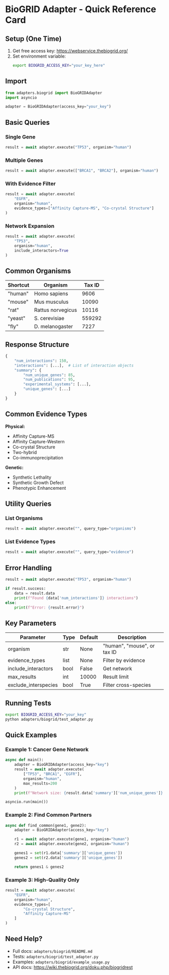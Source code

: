 # BioGRID Adapter - Quick Reference Card

## Setup (One Time)

1. Get free access key: https://webservice.thebiogrid.org/
2. Set environment variable:
   ```bash
   export BIOGRID_ACCESS_KEY="your_key_here"
   ```

## Import

```python
from adapters.biogrid import BioGRIDAdapter
import asyncio

adapter = BioGRIDAdapter(access_key="your_key")
```

## Basic Queries

### Single Gene
```python
result = await adapter.execute("TP53", organism="human")
```

### Multiple Genes
```python
result = await adapter.execute(["BRCA1", "BRCA2"], organism="human")
```

### With Evidence Filter
```python
result = await adapter.execute(
    "EGFR",
    organism="human",
    evidence_types=["Affinity Capture-MS", "Co-crystal Structure"]
)
```

### Network Expansion
```python
result = await adapter.execute(
    "TP53",
    organism="human",
    include_interactors=True
)
```

## Common Organisms

| Shortcut | Organism | Tax ID |
|----------|----------|--------|
| "human" | Homo sapiens | 9606 |
| "mouse" | Mus musculus | 10090 |
| "rat" | Rattus norvegicus | 10116 |
| "yeast" | S. cerevisiae | 559292 |
| "fly" | D. melanogaster | 7227 |

## Response Structure

```python
{
    "num_interactions": 150,
    "interactions": [...],  # List of interaction objects
    "summary": {
        "num_unique_genes": 85,
        "num_publications": 95,
        "experimental_systems": [...],
        "unique_genes": [...]
    }
}
```

## Common Evidence Types

**Physical:**
- Affinity Capture-MS
- Affinity Capture-Western
- Co-crystal Structure
- Two-hybrid
- Co-immunoprecipitation

**Genetic:**
- Synthetic Lethality
- Synthetic Growth Defect
- Phenotypic Enhancement

## Utility Queries

### List Organisms
```python
result = await adapter.execute("", query_type="organisms")
```

### List Evidence Types
```python
result = await adapter.execute("", query_type="evidence")
```

## Error Handling

```python
result = await adapter.execute("TP53", organism="human")

if result.success:
    data = result.data
    print(f"Found {data['num_interactions']} interactions")
else:
    print(f"Error: {result.error}")
```

## Key Parameters

| Parameter | Type | Default | Description |
|-----------|------|---------|-------------|
| organism | str | None | "human", "mouse", or tax ID |
| evidence_types | list | None | Filter by evidence |
| include_interactors | bool | False | Get network |
| max_results | int | 10000 | Result limit |
| exclude_interspecies | bool | True | Filter cross-species |

## Running Tests

```bash
export BIOGRID_ACCESS_KEY="your_key"
python adapters/biogrid/test_adapter.py
```

## Quick Examples

### Example 1: Cancer Gene Network
```python
async def main():
    adapter = BioGRIDAdapter(access_key="key")
    result = await adapter.execute(
        ["TP53", "BRCA1", "EGFR"],
        organism="human",
        max_results=200
    )
    print(f"Network size: {result.data['summary']['num_unique_genes']} genes")

asyncio.run(main())
```

### Example 2: Find Common Partners
```python
async def find_common(gene1, gene2):
    adapter = BioGRIDAdapter(access_key="key")

    r1 = await adapter.execute(gene1, organism="human")
    r2 = await adapter.execute(gene2, organism="human")

    genes1 = set(r1.data['summary']['unique_genes'])
    genes2 = set(r2.data['summary']['unique_genes'])

    return genes1 & genes2
```

### Example 3: High-Quality Only
```python
result = await adapter.execute(
    "EGFR",
    organism="human",
    evidence_types=[
        "Co-crystal Structure",
        "Affinity Capture-MS"
    ]
)
```

## Need Help?

- Full docs: `adapters/biogrid/README.md`
- Tests: `adapters/biogrid/test_adapter.py`
- Examples: `adapters/biogrid/example_usage.py`
- API docs: https://wiki.thebiogrid.org/doku.php/biogridrest
